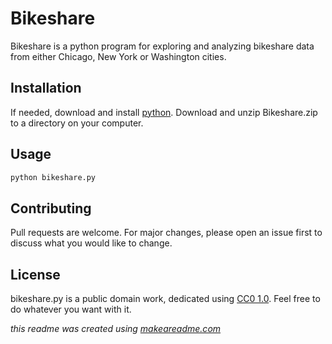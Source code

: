 # Bikeshare

Bikeshare is a python program for exploring and analyzing bikeshare data from either Chicago, New York or Washington cities.

## Installation

If needed, download and install [python](https://www.python.org/). Download and unzip Bikeshare.zip to a directory on your computer.  


## Usage

```python
python bikeshare.py
```

## Contributing

Pull requests are welcome. For major changes, please open an issue first to discuss what you would like to change.


## License

bikeshare.py is a public domain work, dedicated using [CC0 1.0](https://creativecommons.org/publicdomain/zero/1.0/). Feel free to do whatever you want with it.

_this readme was created using [makeareadme.com](https://www.makeareadme.com/)_
